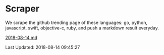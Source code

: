 # Scraper

We scrape the github trending page of these languages: go, python, javascript, swift, objective-c, ruby, and push a markdown result everyday.

[2018-08-14.md](https://github.com/henson/Scraper/blob/master/2018-08-14.md)

Last Updated: 2018-08-14 09:45:27